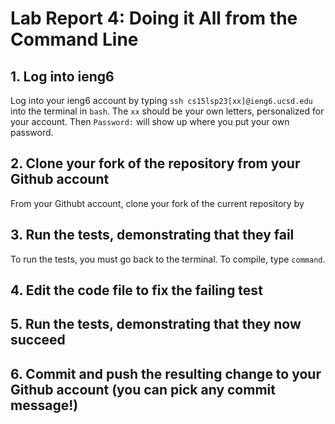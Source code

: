 # Lab Report 4: Doing it All from the Command Line
## 1. Log into ieng6
Log into your ieng6 account by typing ```ssh cs15lsp23[xx]@ieng6.ucsd.edu``` into the terminal in ```bash```. The ```xx``` should be your own letters, personalized for your account. Then ```Password:``` will show up where you put your own password.
## 2. Clone your fork of the repository from your Github account
From your Githubt account, clone your fork of the current repository by 
## 3. Run the tests, demonstrating that they fail
To run the tests, you must go back to the terminal. To compile, type ```command```.
## 4. Edit the code file to fix the failing test
## 5. Run the tests, demonstrating that they now succeed
## 6. Commit and push the resulting change to your Github account (you can pick any commit message!)
